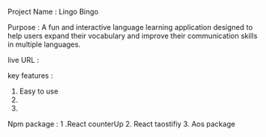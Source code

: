 Project Name : Lingo Bingo

Purpose : A fun and interactive language learning application designed to help users expand their vocabulary and improve their communication skills in multiple languages. 



live URL : 

key features : 
  1. Easy to use 
  2. 
  3.

Npm package : 
     1 .React counterUp
     2. React taostifiy
     3. Aos package
